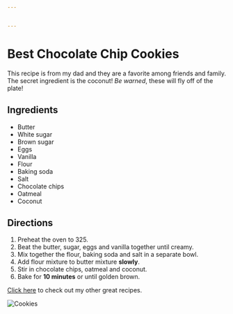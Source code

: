 ```yaml
---


---
```


<h1 id="best-chocolate-chip-cookies">Best Chocolate Chip Cookies</h1>
<p>This recipe is from my dad and they are a favorite among friends and family. The secret ingredient is the coconut! <em>Be warned</em>, these will fly off of the plate!</p>
<h2 id="ingredients">Ingredients</h2>
<ul>
<li>Butter</li>
<li>White sugar</li>
<li>Brown sugar</li>
<li>Eggs</li>
<li>Vanilla</li>
<li>Flour</li>
<li>Baking soda</li>
<li>Salt</li>
<li>Chocolate chips</li>
<li>Oatmeal</li>
<li>Coconut</li>
</ul>
<h2 id="directions">Directions</h2>
<ol>
<li>Preheat the oven to 325.</li>
<li>Beat the butter, sugar, eggs and vanilla together until creamy.</li>
<li>Mix together the flour, baking soda and salt in a separate bowl.</li>
<li>Add flour mixture to butter mixture <strong>slowly</strong>.</li>
<li>Stir in chocolate chips, oatmeal and coconut.</li>
<li>Bake for <strong>10 minutes</strong> or until golden brown.</li>
</ol>
<p><a href="http://allrecipes.com/">Click here</a> to check out my other great recipes.</p>
<p><img src="https://images-gmi-pmc.edge-generalmills.com/087d17eb-500e-4b26-abd1-4f9ffa96a2c6.jpg" alt="Cookies"></p>

